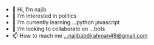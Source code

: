 - 👋 Hi, I’m najib
- 👀 I’m interested in politics 
- 🌱 I’m currently learning ...python javascript
- 💞️ I’m looking to collaborate on ...bots
- 📫 How to reach me ...najibabdirahman49@gmail.com

<!---
its-najib/its-najib is a ✨ special ✨ repository because its `README.md` (this file) appears on your GitHub profile.
You can click the Preview link to take a look at your changes.
--->
